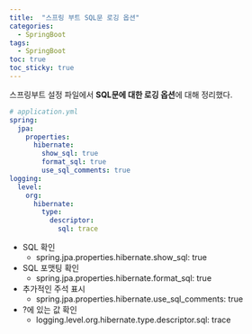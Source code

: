 ```yaml
---
title:  "스프링 부트 SQL문 로깅 옵션"
categories:
  - SpringBoot
tags:
  - SpringBoot
toc: true
toc_sticky: true
---
```


스프링부트 설정 파일에서 **SQL문에 대한 로깅 옵션**에 대해 정리했다.

```yaml
# application.yml
spring:
  jpa:
    properties:
      hibernate:
        show_sql: true
        format_sql: true
        use_sql_comments: true
logging:
  level:
    org:
      hibernate:
        type:
          descriptor:
            sql: trace
```

- SQL 확인
    - spring.jpa.properties.hibernate.show_sql: true
- SQL 포맷팅 확인
    - spring.jpa.properties.hibernate.format_sql: true
- 추가적인 주석 표시
    - spring.jpa.properties.hibernate.use_sql_comments: true
- ?에 있는 값 확인
    - logging.level.org.hibernate.type.descriptor.sql: trace